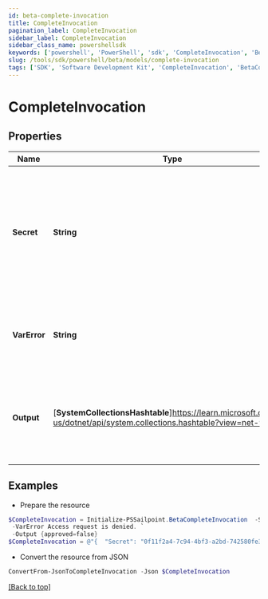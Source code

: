 ```yaml
---
id: beta-complete-invocation
title: CompleteInvocation
pagination_label: CompleteInvocation
sidebar_label: CompleteInvocation
sidebar_class_name: powershellsdk
keywords: ['powershell', 'PowerShell', 'sdk', 'CompleteInvocation', 'BetaCompleteInvocation'] 
slug: /tools/sdk/powershell/beta/models/complete-invocation
tags: ['SDK', 'Software Development Kit', 'CompleteInvocation', 'BetaCompleteInvocation']
---
```



# CompleteInvocation

## Properties

Name | Type | Description | Notes
------------ | ------------- | ------------- | -------------
**Secret** | **String** | Unique invocation secret that was generated when the invocation was created. Required to authenticate to the endpoint. | [required]
**VarError** | **String** | The error message to indicate a failed invocation or error if any. | [optional] 
**Output** | [**SystemCollectionsHashtable**]https://learn.microsoft.com/en-us/dotnet/api/system.collections.hashtable?view=net-9.0 | Trigger output to complete the invocation. Its schema is defined in the trigger definition. | [required]

## Examples

- Prepare the resource
```powershell
$CompleteInvocation = Initialize-PSSailpoint.BetaCompleteInvocation  -Secret 0f11f2a4-7c94-4bf3-a2bd-742580fe3bde `
 -VarError Access request is denied. `
 -Output {approved=false}
$CompleteInvocation = @"{  "Secret": "0f11f2a4-7c94-4bf3-a2bd-742580fe3bde", "VarError": "Access request is denied.", "Output": {"approved": "false}" }}"@
```

- Convert the resource from JSON
```powershell
ConvertFrom-JsonToCompleteInvocation -Json $CompleteInvocation
```


[[Back to top]](#) 

